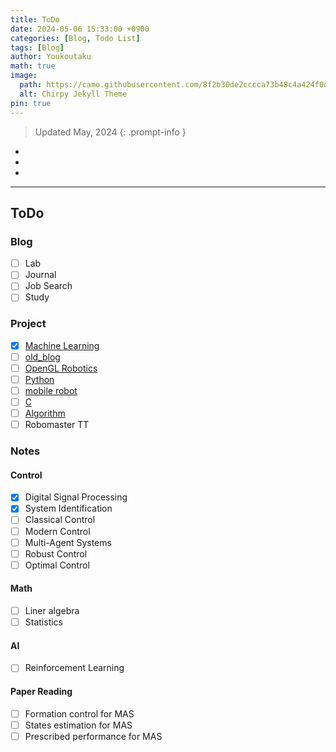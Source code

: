 ```yaml
---
title: ToDo
date: 2024-05-06 15:33:00 +0900
categories: [Blog, Todo List]
tags: [Blog]
author: Youkoutaku
math: true
image:
  path: https://camo.githubusercontent.com/8f2b30de2cccca73b48c4a424f0d83a9d2fed609738fa311e3e1f1f6c903e9bf/68747470733a2f2f6368697270792d696d672e6e65746c6966792e6170702f636f6d6d6f6e732f646576696365732d6d6f636b75702e706e67
  alt: Chirpy Jekyll Theme
pin: true
---
```


> Updated May, 2024
{: .prompt-info }

- 
- 
- 

---
## ToDo


### Blog

- [ ] Lab
- [ ] Journal
- [ ] Job Search
- [ ] Study

### Project
- [x] [Machine Learning](https://github.com/youkoutaku/Machine-Learning)
- [ ] [old_blog](https://github.com/youkoutaku/youkoutaku_ole_blog)
- [ ] [OpenGL Robotics](https://github.com/youkoutaku/my-learning)
- [ ] [Python](https://github.com/youkoutaku/my-learning)
- [ ] [mobile robot](https://github.com/youkoutaku/my-learning)
- [ ] [C](https://github.com/youkoutaku/C-prg)
- [ ] [Algorithm](https://github.com/youkoutaku/C-Algorithm-and-Data)
- [ ] Robomaster TT

### Notes
#### Control
- [x] Digital Signal Processing
- [x] System Identification
- [ ] Classical Control
- [ ] Modern Control
- [ ] Multi-Agent Systems
- [ ] Robust Control
- [ ] Optimal Control

#### Math
- [ ] Liner algebra
- [ ] Statistics

#### AI
- [ ] Reinforcement Learning

#### Paper Reading
- [ ] Formation control for MAS
- [ ] States estimation for MAS
- [ ] Prescribed performance for MAS